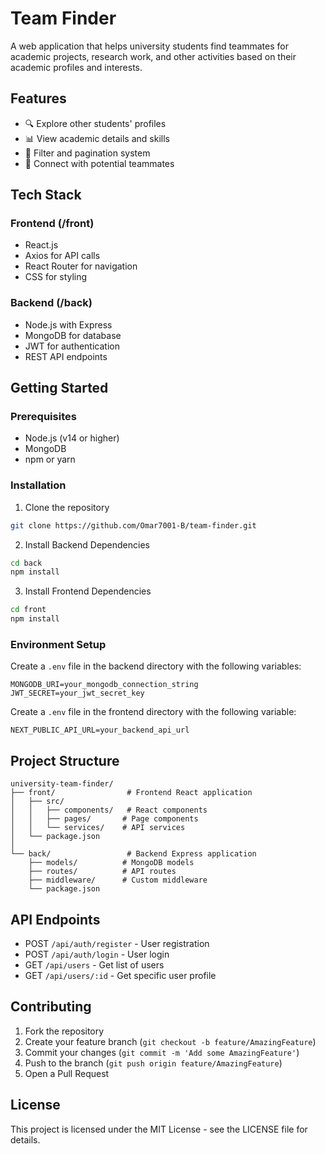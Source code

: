 # Team Finder

A web application that helps university students find teammates for academic projects, research work, and other activities based on their academic profiles and interests.

## Features

- 🔍 Explore other students' profiles
- 📊 View academic details and skills
- 🔄 Filter and pagination system
- 🤝 Connect with potential teammates

## Tech Stack

### Frontend (/front)
- React.js
- Axios for API calls
- React Router for navigation
- CSS for styling

### Backend (/back)
- Node.js with Express
- MongoDB for database
- JWT for authentication
- REST API endpoints

## Getting Started

### Prerequisites
- Node.js (v14 or higher)
- MongoDB
- npm or yarn

### Installation

1. Clone the repository
```bash
git clone https://github.com/Omar7001-B/team-finder.git
```

2. Install Backend Dependencies
```bash
cd back
npm install
```

3. Install Frontend Dependencies
```bash
cd front
npm install
```

### Environment Setup

Create a `.env` file in the backend directory with the following variables:
```
MONGODB_URI=your_mongodb_connection_string
JWT_SECRET=your_jwt_secret_key
```

Create a `.env` file in the frontend directory with the following variable:
```
NEXT_PUBLIC_API_URL=your_backend_api_url
```

## Project Structure

```
university-team-finder/
├── front/                # Frontend React application
│   ├── src/
│   │   ├── components/   # React components
│   │   ├── pages/       # Page components
│   │   └── services/    # API services
│   └── package.json
│
└── back/                 # Backend Express application
    ├── models/          # MongoDB models
    ├── routes/          # API routes
    ├── middleware/      # Custom middleware
    └── package.json
```

## API Endpoints

- POST `/api/auth/register` - User registration
- POST `/api/auth/login` - User login
- GET `/api/users` - Get list of users
- GET `/api/users/:id` - Get specific user profile

## Contributing

1. Fork the repository
2. Create your feature branch (`git checkout -b feature/AmazingFeature`)
3. Commit your changes (`git commit -m 'Add some AmazingFeature'`)
4. Push to the branch (`git push origin feature/AmazingFeature`)
5. Open a Pull Request

## License

This project is licensed under the MIT License - see the LICENSE file for details.
